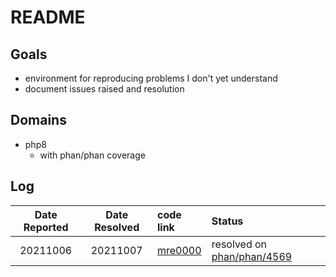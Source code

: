 # README

## Goals

+   environment for reproducing problems I don't yet understand
+   document issues raised and resolution

## Domains

+   php8
    +   with phan/phan coverage

## Log

Date Reported   | Date Resolved | code link | Status
:--------------:|:-------------:|:----------|:-----------------------------------
20211006        | 20211007      | [mre0000](php8/archive/mre0000.php) | resolved on [phan/phan/4569](https://github.com/phan/phan/issues/4569)

